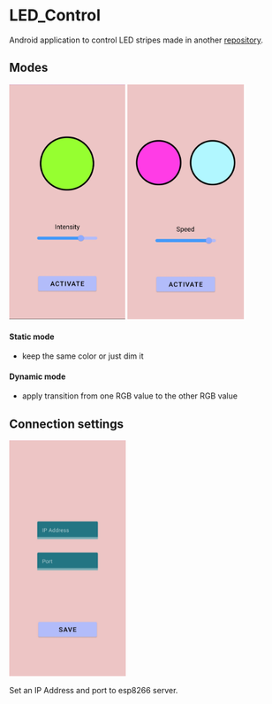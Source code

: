 # LED_Control
Android application to control LED stripes made in another [repository](https://github.com/iwlytteot/esp8266-rlc).

## Modes
<p align="left">
  <img src="https://github.com/iwlytteot/LED_Control/blob/master/img/static.jpg" width="210">
  <img src="https://github.com/iwlytteot/LED_Control/blob/master/img/dynamic.jpg" width="211.3">
</p>

#### Static mode
- keep the same color or just dim it
#### Dynamic mode
- apply transition from one RGB value to the other RGB value

## Connection settings
  <img src="https://github.com/iwlytteot/LED_Control/blob/master/img/settings.jpg" width="211">
 
 Set an IP Address and port to esp8266 server.
